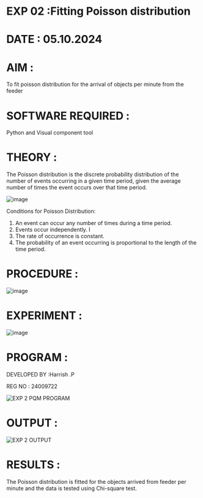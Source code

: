 # EXP 02 :Fitting Poisson  distribution
# DATE : 05.10.2024
# AIM : 

To fit poisson distribution for the arrival of objects per minute from the feeder

# SOFTWARE REQUIRED :  

Python and Visual component tool

# THEORY :

The Poisson distribution is the discrete probability distribution of the number of events occurring in a given time period, given the average number of times the event occurs over that time period.

![image](https://user-images.githubusercontent.com/104613195/166248326-fd042076-8b0b-40c4-8b11-1d8e8fcb74db.png)

 Conditions for Poisson Distribution:

1. An event can occur any number of times during a time period.
2. Events occur independently. I
3. The rate of occurrence is constant.
4. The probability of an event occurring is proportional to the length of the time period. 
 
# PROCEDURE :

![image](https://user-images.githubusercontent.com/104613195/166251988-d0c53205-6080-4f7b-ae4c-398178586637.png)

# EXPERIMENT :

![image](https://user-images.githubusercontent.com/103921593/230282876-f4a5afbf-cac1-4648-a1b0-c78840638a8e.png)

# PROGRAM :
DEVELOPED BY :Harrish .P

REG NO : 24009722

![EXP 2 PQM PROGRAM](https://github.com/user-attachments/assets/b50efbb1-1f33-410d-a2a0-c5d83202ada1)

# OUTPUT : 
![EXP 2 OUTPUT](https://github.com/user-attachments/assets/785ad938-eff2-491c-990c-75c204a2bac4)

# RESULTS : 

The Poisson distribution is fitted for the objects arrived from feeder 
per minute and the data is tested using Chi-square test. 
 
